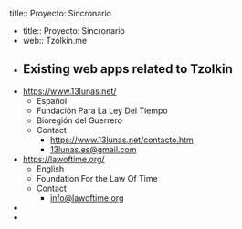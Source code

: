 title:: Proyecto: Sincronario

- title:: Proyecto: Sincronario
- web:: Tzolkin.me
- ## Existing web apps related to Tzolkin
- https://www.13lunas.net/
	- Español
	- Fundación Para La Ley Del Tiempo
	- Bioregión del Guerrero
	- Contact
		- https://www.13lunas.net/contacto.htm
		- 13lunas.es@gmail.com
- https://lawoftime.org/
	- English
	- Foundation For the Law Of Time
	- Contact
		- info@lawoftime.org
-
-